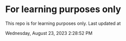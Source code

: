 # For learning purposes only
This repo is for learning purposes only.
Last updated at

Wednesday, August 23, 2023 2:28:52 PM

